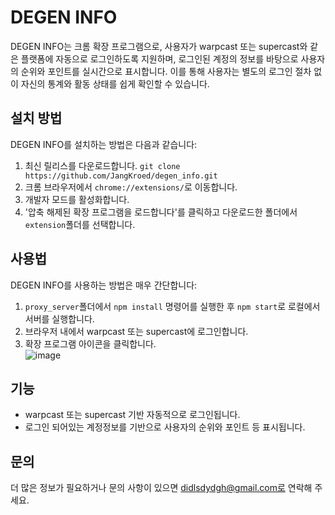 # DEGEN INFO

DEGEN INFO는 크롬 확장 프로그램으로, 사용자가 warpcast 또는 supercast와 같은 플랫폼에 자동으로 로그인하도록 지원하며, 로그인된 계정의 정보를 바탕으로 사용자의 순위와 포인트를 실시간으로 표시합니다. 이를 통해 사용자는 별도의 로그인 절차 없이 자신의 통계와 활동 상태를 쉽게 확인할 수 있습니다.

## 설치 방법

DEGEN INFO를 설치하는 방법은 다음과 같습니다:

1. 최신 릴리스를 다운로드합니다. `git clone https://github.com/JangKroed/degen_info.git`
2. 크롬 브라우저에서 `chrome://extensions/`로 이동합니다.
3. 개발자 모드를 활성화합니다.
4. '압축 해제된 확장 프로그램을 로드합니다'를 클릭하고 다운로드한 폴더에서 `extension`폴더를 선택합니다.

## 사용법

DEGEN INFO를 사용하는 방법은 매우 간단합니다:

1. `proxy_server`폴더에서 `npm install` 명령어를 실행한 후 `npm start`로 로컬에서 서버를 실행합니다.
2. 브라우저 내에서 warpcast 또는 supercast에 로그인합니다.
3. 확장 프로그램 아이콘을 클릭합니다. </br>
   ![image](https://github.com/JangKroed/degen_info/assets/96761280/80202cf7-9383-42c3-9a49-4e7a2a169103)

## 기능

- warpcast 또는 supercast 기반 자동적으로 로그인됩니다.
- 로그인 되어있는 계정정보를 기반으로 사용자의 순위와 포인트 등 표시됩니다.

## 문의

더 많은 정보가 필요하거나 문의 사항이 있으면 didlsdydgh@gmail.com로 연락해 주세요.
